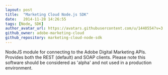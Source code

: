 ```yaml
---
layout: post
title:  "Marketing Cloud Node.js SDK"
date:   2014-11-28 14:26:55
tags: [Node, SDK]
author_avatar_url: https://avatars.githubusercontent.com/u/1440554?v=3
github_owner: adobe-marketing-cloud
github_repository: marketing-cloud-node-sdk
---
```


NodeJS module for connecting to the Adobe Digital Marketing APIs. Provides both the REST (default) and SOAP clients. Please note this software should be considered as 'alpha' and not used in a production environment.